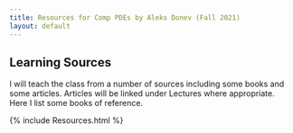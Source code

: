 ```yaml
---
title: Resources for Comp PDEs by Aleks Donev (Fall 2021)
layout: default
---
```

## Learning Sources

I will teach the class from a number of sources including some books and some articles. Articles will be linked under Lectures where appropriate. Here I list some books of reference.

{% include Resources.html %}
